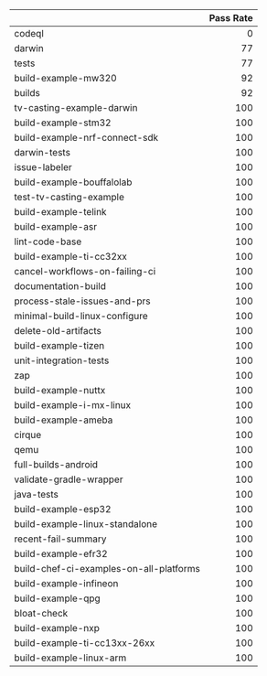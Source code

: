 |                                         |   Pass Rate |
|:----------------------------------------|------------:|
| codeql                                  |           0 |
| darwin                                  |          77 |
| tests                                   |          77 |
| build-example-mw320                     |          92 |
| builds                                  |          92 |
| tv-casting-example-darwin               |         100 |
| build-example-stm32                     |         100 |
| build-example-nrf-connect-sdk           |         100 |
| darwin-tests                            |         100 |
| issue-labeler                           |         100 |
| build-example-bouffalolab               |         100 |
| test-tv-casting-example                 |         100 |
| build-example-telink                    |         100 |
| build-example-asr                       |         100 |
| lint-code-base                          |         100 |
| build-example-ti-cc32xx                 |         100 |
| cancel-workflows-on-failing-ci          |         100 |
| documentation-build                     |         100 |
| process-stale-issues-and-prs            |         100 |
| minimal-build-linux-configure           |         100 |
| delete-old-artifacts                    |         100 |
| build-example-tizen                     |         100 |
| unit-integration-tests                  |         100 |
| zap                                     |         100 |
| build-example-nuttx                     |         100 |
| build-example-i-mx-linux                |         100 |
| build-example-ameba                     |         100 |
| cirque                                  |         100 |
| qemu                                    |         100 |
| full-builds-android                     |         100 |
| validate-gradle-wrapper                 |         100 |
| java-tests                              |         100 |
| build-example-esp32                     |         100 |
| build-example-linux-standalone          |         100 |
| recent-fail-summary                     |         100 |
| build-example-efr32                     |         100 |
| build-chef-ci-examples-on-all-platforms |         100 |
| build-example-infineon                  |         100 |
| build-example-qpg                       |         100 |
| bloat-check                             |         100 |
| build-example-nxp                       |         100 |
| build-example-ti-cc13xx-26xx            |         100 |
| build-example-linux-arm                 |         100 |